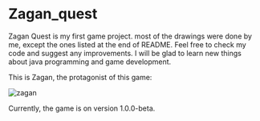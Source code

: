 # Zagan_quest

Zagan Quest is my first game project. most of the drawings were done by me, except the ones listed at the end of README. Feel free to check my code 
and suggest any improvements. I will be glad to learn new things about java programming and game development.

This is Zagan, the protagonist of this game: 

![zagan](https://user-images.githubusercontent.com/43708972/153739330-4bef941f-a9b0-4104-945e-4d513997e3f7.gif)

Currently, the game is on version 1.0.0-beta.
